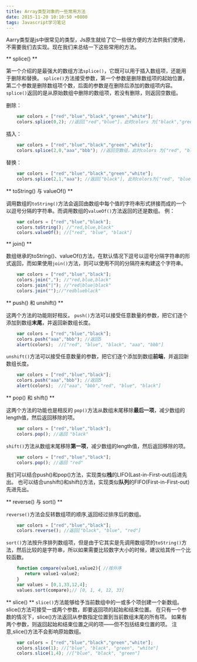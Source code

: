 ```yaml
---
title: Array类型对象的一些常用方法
date: 2015-11-20 10:10:50 +0800
tags: Javascript学习笔记
---
```


Aarry类型是js中很常见的类型，Js原生就给了它一些很方便的方法供我们使用，不需要我们去实现。现在我们来总结一下这些常用的方法。
<!-- more -->
** splice() **

第一个介绍的是最强大的数组方法`splice()`，它既可以用于插入数组项，还能用于删除和替换。
`splice()`方法接受参数，第一个参数是删除数组项的起始位置，第二个参数是删除数组项个数，后面的参数是在删除后添加的数组项内容。
`splice()`返回的是从原始数组中删除的数组项，若没有删除，则返回空数组。

删除：
```javascript
    var colors = ["red","blue","black","green","white"]; 
    colors.splice(0,2); //返回["red","blue"]，此时colors 为["black","green","white"]
```
插入：
```javascript
    var colors = ["red","blue","black","green","white"]; 
    colors.splice(2,0,"aaa","bbb"); //返回空数组，此时colors 为["red", "blue", "aaa", "bbb", "black", "green", "white"]
```
替换：
```javascript
    var colors = ["red","blue","black","green","white"]; 
    colors.splice(2,1,"aaa"); //返回["black"], 此时colors为["red", "blue","aaa", "green", "white"]
```
** toString() 与 valueOf() **

调用数组的`toString()`方法会返回由数组中每个值的字符串形式拼接而成的一个以逗号分隔的字符串。而调用数组的`valueOf()`方法返回的还是数组。
例：
```javascript
    var colors = ["red","blue","black"];
    colors.toString(); //"red,blue,black"
    colors.valueOf(); //["red", "blue", "black"] 
```
** join() **

数组继承的toString()、valueOf()方法，在默认情况下逗号以逗号分隔字符串的形式返回，而如果使用`join()`方法，则可以使用不同的分隔符来构建这个字符串。
```javascript
    var colors = ["red","blue","black"];
    colors.join(","); //"red,blue,black"
    colors.join("|"); //"red|blue|black"
    colors.join("");//"redblueblack"
```
** push() 和 unshift() **

这两个方法的功能刚好相反。
`push()`方法可以接受任意数量的参数，把它们逐个添加到数组**末尾**，并返回新数组长度。
```javascript
    var colors = ["red","blue","black"];
    colors.push("aaa","bbb"); //返回5
    alert(colors);  //["red", "blue", "black", "aaa", "bbb"]
```
`unshift()`方法可以接受任意数量的参数，把它们逐个添加到数组**前端**，并返回新数组长度。
```javascript
    var colors = ["red","blue","black"];
    colors.push("aaa","bbb"); //返回5
    alert(colors);  //["aaa", "bbb","red", "blue", "black"]
```
** pop() 和 shift() **

这两个方法的功能也是相反的
`pop()`方法从数组末尾移除**最后一项**，减少数组的length值，然后返回移除的项。
```javascript
    var colors = ["red","blue","black"];
    colors.pop(); //返回 "black"
```
`shift()`方法从数组末尾移除**第一项**，减少数组的length值，然后返回移除的项。
```javascript
    var colors = ["red","blue","black"];
    colors.pop(); //返回 "red"
```
我们可以结合push()和pop()方法，实现类似**栈**的LIFO(Last-in-First-out)后进先出。
也可以结合unshift()和shift()方法，实现类似**队列**的FIFO(First-in-First-out)先进先出。

** reverse() 与 sort() **

`reverse()`方法会反转数组项的顺序,返回经过排序后的数组。
```javascript
    var colors = ["red","blue","black"];
    colors.reverse(); //返回["black", "blue", "red"]
```
`sort()`方法按升序排列数组项，但是由于它其实是先调用数组项的`toString()`方法，然后比较的是字符串，所以如果需要比较数字大小的时候，建议给其传一个比较函数。
```javascript
    function compare(value1,value2){ //按升序
       return value1-value2;
    }
    var values = [0,1,33,12,4];
    values.sort(compare);// [0, 1, 4, 12, 33]
```
** slice() **
`slice()`方法能够给予当前数组中的一或多个项创建一个新数组。slice()方法可接受一或两个参数，即要返回项的起始和结束位置。
在只有一个参数的情况下，slice()方法返回从参数指定位置到当前数组末尾的所有项。
如果有两个参数，则返回起始和结束位置之间的项——但不包括结束位置的项。 注意,slice()方法不会影响原始数组。
```javascript
    var colors = ["red","blue","black","green","white"];
    colors.slice(1); //["blue", "black", "green", "white"]
    colors.slice(1,4); //["blue", "black", "green"]
```
